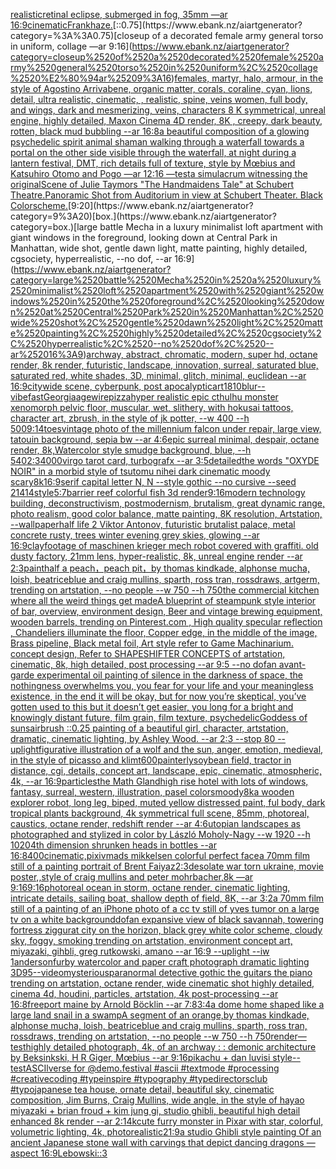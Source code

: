 [realistic](https://www.ebank.nz/aiartgenerator?category=realistic)[retinal eclipse, submerged in fog, 35mm —ar 16:9](https://www.ebank.nz/aiartgenerator?category=retinal%2520eclipse%2C%2520submerged%2520in%2520fog%2C%252035mm%2520%E2%80%94ar%252016%3A9)[cinematic](https://www.ebank.nz/aiartgenerator?category=cinematic)[Frank](https://www.ebank.nz/aiartgenerator?category=Frank)[haze.](https://www.ebank.nz/aiartgenerator?category=haze.)[::0.75](https://www.ebank.nz/aiartgenerator?category=%3A%3A0.75)[closeup of a decorated female army general torso in uniform, collage —ar 9:16](https://www.ebank.nz/aiartgenerator?category=closeup%2520of%2520a%2520decorated%2520female%2520army%2520general%2520torso%2520in%2520uniform%2C%2520collage%2520%E2%80%94ar%25209%3A16)[females, martyr, halo, armour, in the style of Agostino Arrivabene, organic matter, corals, coraline, cyan, lions, detail, ultra realistic, cinematic, , realistic, spine, veins women, full body, and wings, dark and mesmerizing, veins, characters 8 K symmetrical, unreal engine, highly detailed, Maxon Cinema 4D render, 8K , creepy, dark beauty, rotten, black mud bubbling --ar 16:8](https://www.ebank.nz/aiartgenerator?category=females%2C%2520martyr%2C%2520halo%2C%2520armour%2C%2520in%2520the%2520style%2520of%2520Agostino%2520Arrivabene%2C%2520organic%2520matter%2C%2520corals%2C%2520coraline%2C%2520cyan%2C%2520lions%2C%2520detail%2C%2520ultra%2520realistic%2C%2520cinematic%2C%2520%2C%2520realistic%2C%2520spine%2C%2520veins%2520women%2C%2520full%2520body%2C%2520and%2520wings%2C%2520dark%2520and%2520mesmerizing%2C%2520veins%2C%2520characters%25208%2520K%2520symmetrical%2C%2520unreal%2520engine%2C%2520highly%2520detailed%2C%2520Maxon%2520Cinema%25204D%2520render%2C%25208K%2520%2C%2520creepy%2C%2520dark%2520beauty%2C%2520rotten%2C%2520black%2520mud%2520bubbling%2520--ar%252016%3A8)[a beautiful composition of a glowing psychedelic spirit animal shaman walking through a waterfall towards a portal on the other side visible through the waterfall, at night during a lantern festival, DMT,  rich details full of texture, style by Mœbius and Katsuhiro Otomo and Pogo —ar 12:16 —test](https://www.ebank.nz/aiartgenerator?category=a%2520beautiful%2520composition%2520of%2520a%2520glowing%2520psychedelic%2520spirit%2520animal%2520shaman%2520walking%2520through%2520a%2520waterfall%2520towards%2520a%2520portal%2520on%2520the%2520other%2520side%2520visible%2520through%2520the%2520waterfall%2C%2520at%2520night%2520during%2520a%2520lantern%2520festival%2C%2520DMT%2C%2520%2520rich%2520details%2520full%2520of%2520texture%2C%2520style%2520by%2520M%C5%93bius%2520and%2520Katsuhiro%2520Otomo%2520and%2520Pogo%2520%E2%80%94ar%252012%3A16%2520%E2%80%94test)[a simulacrum witnessing the original](https://www.ebank.nz/aiartgenerator?category=a%2520simulacrum%2520witnessing%2520the%2520original)[Scene of Julie Taymors "The Handmaidens Tale" at Schubert Theatre.Panoramic Shot from Auditorium in view at Schubert Theater.  Black Colorscheme.](https://www.ebank.nz/aiartgenerator?category=Scene%2520of%2520Julie%2520Taymors%2520%22The%2520Handmaidens%2520Tale%22%2520at%2520Schubert%2520Theatre.Panoramic%2520Shot%2520from%2520Auditorium%2520in%2520view%2520at%2520Schubert%2520Theater.%2520%2520Black%2520Colorscheme.)[9:20](https://www.ebank.nz/aiartgenerator?category=9%3A20)[box.](https://www.ebank.nz/aiartgenerator?category=box.)[large battle Mecha in a luxury minimalist loft apartment with giant windows in the foreground, looking down at Central Park in Manhattan, wide shot, gentle dawn light, matte painting, highly detailed, cgsociety, hyperrealistic, --no dof, --ar 16:9](https://www.ebank.nz/aiartgenerator?category=large%2520battle%2520Mecha%2520in%2520a%2520luxury%2520minimalist%2520loft%2520apartment%2520with%2520giant%2520windows%2520in%2520the%2520foreground%2C%2520looking%2520down%2520at%2520Central%2520Park%2520in%2520Manhattan%2C%2520wide%2520shot%2C%2520gentle%2520dawn%2520light%2C%2520matte%2520painting%2C%2520highly%2520detailed%2C%2520cgsociety%2C%2520hyperrealistic%2C%2520--no%2520dof%2C%2520--ar%252016%3A9)[archway, abstract, chromatic, modern, super hd, octane render, 8k render, futuristic, landscape, innovation, surreal, saturated blue, saturated red, white shades, 3D, minimal, glitch, minimal, euclidean --ar 16:9](https://www.ebank.nz/aiartgenerator?category=archway%2C%2520abstract%2C%2520chromatic%2C%2520modern%2C%2520super%2520hd%2C%2520octane%2520render%2C%25208k%2520render%2C%2520futuristic%2C%2520landscape%2C%2520innovation%2C%2520surreal%2C%2520saturated%2520blue%2C%2520saturated%2520red%2C%2520white%2520shades%2C%25203D%2C%2520minimal%2C%2520glitch%2C%2520minimal%2C%2520euclidean%2520--ar%252016%3A9)[citywide scene, cyberpunk, post apocalyptic](https://www.ebank.nz/aiartgenerator?category=citywide%2520scene%2C%2520cyberpunk%2C%2520post%2520apocalyptic)[art](https://www.ebank.nz/aiartgenerator?category=art)[1810](https://www.ebank.nz/aiartgenerator?category=1810)[blur](https://www.ebank.nz/aiartgenerator?category=blur)[--vibefast](https://www.ebank.nz/aiartgenerator?category=--vibefast)[Georgia](https://www.ebank.nz/aiartgenerator?category=Georgia)[age](https://www.ebank.nz/aiartgenerator?category=age)[wire](https://www.ebank.nz/aiartgenerator?category=wire)[pizza](https://www.ebank.nz/aiartgenerator?category=pizza)[hyper realistic epic cthulhu monster xenomorph pelvic floor, muscular, wet, slithery, with hokusai tattoos, character art, zbrush, in the style of jk potter, --w 400 --h 500](https://www.ebank.nz/aiartgenerator?category=hyper%2520realistic%2520epic%2520cthulhu%2520monster%2520xenomorph%2520pelvic%2520floor%2C%2520muscular%2C%2520wet%2C%2520slithery%2C%2520with%2520hokusai%2520tattoos%2C%2520character%2520art%2C%2520zbrush%2C%2520in%2520the%2520style%2520of%2520jk%2520potter%2C%2520--w%2520400%2520--h%2520500)[9:14](https://www.ebank.nz/aiartgenerator?category=9%3A14)[toes](https://www.ebank.nz/aiartgenerator?category=toes)[vintage photo of the millennium falcon under repair, large view, tatouin background, sepia bw --ar 4:6](https://www.ebank.nz/aiartgenerator?category=vintage%2520photo%2520of%2520the%2520millennium%2520falcon%2520under%2520repair%2C%2520large%2520view%2C%2520tatouin%2520background%2C%2520sepia%2520bw%2520--ar%25204%3A6)[epic surreal minimal, despair, octane render, 8k,](https://www.ebank.nz/aiartgenerator?category=epic%2520surreal%2520minimal%2C%2520despair%2C%2520octane%2520render%2C%25208k%2C)[Watercolor style smudge background, blue, --h 540](https://www.ebank.nz/aiartgenerator?category=Watercolor%2520style%2520smudge%2520background%2C%2520blue%2C%2520--h%2520540)[2:3](https://www.ebank.nz/aiartgenerator?category=2%3A3)[4000](https://www.ebank.nz/aiartgenerator?category=4000)[virgo tarot card, turbografx --ar 3:5](https://www.ebank.nz/aiartgenerator?category=virgo%2520tarot%2520card%2C%2520turbografx%2520--ar%25203%3A5)[detailed](https://www.ebank.nz/aiartgenerator?category=detailed)[the words "OXYDE NOIR" in a morbid style of tsutomu nihei dark cinematic moody scary](https://www.ebank.nz/aiartgenerator?category=the%2520words%2520%22OXYDE%2520NOIR%22%2520in%2520a%2520morbid%2520style%2520of%2520tsutomu%2520nihei%2520dark%2520cinematic%2520moody%2520scary)[8k](https://www.ebank.nz/aiartgenerator?category=8k)[16:9](https://www.ebank.nz/aiartgenerator?category=16%3A9)[serif capital letter N, N --style gothic --no cursive --seed 21414](https://www.ebank.nz/aiartgenerator?category=serif%2520capital%2520letter%2520N%2C%2520N%2520--style%2520gothic%2520--no%2520cursive%2520--seed%252021414)[style](https://www.ebank.nz/aiartgenerator?category=style)[5:7](https://www.ebank.nz/aiartgenerator?category=5%3A7)[](https://www.ebank.nz/aiartgenerator?category=)[barrier reef colorful fish 3d render](https://www.ebank.nz/aiartgenerator?category=barrier%2520reef%2520colorful%2520fish%25203d%2520render)[9:16](https://www.ebank.nz/aiartgenerator?category=9%3A16)[modern technology building, deconstructivism, postmodernism, brutalism, great dynamic range, photo realism, good color balance, matte painting, 8K resolution, Artstation, --wallpaper](https://www.ebank.nz/aiartgenerator?category=modern%2520technology%2520building%2C%2520deconstructivism%2C%2520postmodernism%2C%2520brutalism%2C%2520great%2520dynamic%2520range%2C%2520photo%2520realism%2C%2520good%2520color%2520balance%2C%2520matte%2520painting%2C%25208K%2520resolution%2C%2520Artstation%2C%2520--wallpaper)[half life 2 Viktor Antonov, futuristic brutalist palace, metal concrete rusty, trees winter evening grey skies, glowing --ar 16:9](https://www.ebank.nz/aiartgenerator?category=half%2520life%25202%2520Viktor%2520Antonov%2C%2520futuristic%2520brutalist%2520palace%2C%2520metal%2520concrete%2520rusty%2C%2520trees%2520winter%2520evening%2520grey%2520skies%2C%2520glowing%2520--ar%252016%3A9)[clay](https://www.ebank.nz/aiartgenerator?category=clay)[footage of maschinen krieger mech robot covered with graffiti. old dusty factory,  21mm lens, hyper-realistic, 8k, unreal engine render --ar 2:3](https://www.ebank.nz/aiartgenerator?category=footage%2520of%2520maschinen%2520krieger%2520mech%2520robot%2520covered%2520with%2520graffiti.%2520old%2520dusty%2520factory%2C%2520%252021mm%2520lens%2C%2520hyper-realistic%2C%25208k%2C%2520unreal%2520engine%2520render%2520--ar%25202%3A3)[paint](https://www.ebank.nz/aiartgenerator?category=paint)[half a peach，peach pit，by thomas kindkade, alphonse mucha, loish, beatriceblue and craig mullins, sparth, ross tran, rossdraws, artgerm, trending on artstation, --no people --w 750 --h 750](https://www.ebank.nz/aiartgenerator?category=half%2520a%2520peach%EF%BC%8Cpeach%2520pit%EF%BC%8Cby%2520thomas%2520kindkade%2C%2520alphonse%2520mucha%2C%2520loish%2C%2520beatriceblue%2520and%2520craig%2520mullins%2C%2520sparth%2C%2520ross%2520tran%2C%2520rossdraws%2C%2520artgerm%2C%2520trending%2520on%2520artstation%2C%2520--no%2520people%2520--w%2520750%2520--h%2520750)[the commercial kitchen where all the weird things get made](https://www.ebank.nz/aiartgenerator?category=the%2520commercial%2520kitchen%2520where%2520all%2520the%2520weird%2520things%2520get%2520made)[A blueprint of steampunk style interior of bar,  overview, environment  design,  Beer and vintage brewing equipment, wooden barrels,  trending on Pinterest.com  , High quality specular reflection ,  Chandeliers illuminate the floor, Copper  edge, in the middle of the image, Brass pipeline,  Black metal foil,  Art style refer to Game Machinarium.  concept design, Refer to SHAPESHIFTER CONCEPTS  of artstation, cinematic,  8k, high detailed,  post processing    --ar 9:5   --no dof](https://www.ebank.nz/aiartgenerator?category=A%2520blueprint%2520of%2520steampunk%2520style%2520interior%2520of%2520bar%2C%2520%2520overview%2C%2520environment%2520%2520design%2C%2520%2520Beer%2520and%2520vintage%2520brewing%2520equipment%2C%2520wooden%2520barrels%2C%2520%2520trending%2520on%2520Pinterest.com%2520%2520%2C%2520High%2520quality%2520specular%2520reflection%2520%2C%2520%2520Chandeliers%2520illuminate%2520the%2520floor%2C%2520Copper%2520%2520edge%2C%2520in%2520the%2520middle%2520of%2520the%2520image%2C%2520Brass%2520pipeline%2C%2520%2520Black%2520metal%2520foil%2C%2520%2520Art%2520style%2520refer%2520to%2520Game%2520Machinarium.%2520%2520concept%2520design%2C%2520Refer%2520to%2520SHAPESHIFTER%2520CONCEPTS%2520%2520of%2520artstation%2C%2520cinematic%2C%2520%25208k%2C%2520high%2520detailed%2C%2520%2520post%2520processing%2520%2520%2520%2520--ar%25209%3A5%2520%2520%2520--no%2520dof)[an avant-garde experimental oil painting of silence in the darkness of space, the nothingness overwhelms you, you fear for your life and your meaningless existence, in the end it will be okay, but for now you’re skeptical, you’ve gotten used to this but it doesn’t get easier, you long for a bright and knowingly distant future, film grain, film texture, psychedelic](https://www.ebank.nz/aiartgenerator?category=an%2520avant-garde%2520experimental%2520oil%2520painting%2520of%2520silence%2520in%2520the%2520darkness%2520of%2520space%2C%2520the%2520nothingness%2520overwhelms%2520you%2C%2520you%2520fear%2520for%2520your%2520life%2520and%2520your%2520meaningless%2520existence%2C%2520in%2520the%2520end%2520it%2520will%2520be%2520okay%2C%2520but%2520for%2520now%2520you%E2%80%99re%2520skeptical%2C%2520you%E2%80%99ve%2520gotten%2520used%2520to%2520this%2520but%2520it%2520doesn%E2%80%99t%2520get%2520easier%2C%2520you%2520long%2520for%2520a%2520bright%2520and%2520knowingly%2520distant%2520future%2C%2520film%2520grain%2C%2520film%2520texture%2C%2520psychedelic)[Goddess of suns](https://www.ebank.nz/aiartgenerator?category=Goddess%2520of%2520suns)[airbrush ::0.25 painting of a beautiful girl, character, artstation, dramatic, cinematic lighting, by Ashley Wood. --ar 2:3 --stop 80 --uplight](https://www.ebank.nz/aiartgenerator?category=airbrush%2520%3A%3A0.25%2520painting%2520of%2520a%2520beautiful%2520girl%2C%2520character%2C%2520artstation%2C%2520dramatic%2C%2520cinematic%2520lighting%2C%2520by%2520Ashley%2520Wood.%2520--ar%25202%3A3%2520--stop%252080%2520--uplight)[figurative illustration of a wolf and the sun, anger, emotion, medieval, in the style of picasso and klimt](https://www.ebank.nz/aiartgenerator?category=figurative%2520illustration%2520of%2520a%2520wolf%2520and%2520the%2520sun%2C%2520anger%2C%2520emotion%2C%2520medieval%2C%2520in%2520the%2520style%2520of%2520picasso%2520and%2520klimt)[600](https://www.ebank.nz/aiartgenerator?category=600)[painterly](https://www.ebank.nz/aiartgenerator?category=painterly)[soybean field, tractor in distance, cgi, details, concept art, landscape, epic, cinematic, atmospheric, 4k, --ar 16:9](https://www.ebank.nz/aiartgenerator?category=soybean%2520field%2C%2520tractor%2520in%2520distance%2C%2520cgi%2C%2520details%2C%2520concept%2520art%2C%2520landscape%2C%2520epic%2C%2520cinematic%2C%2520atmospheric%2C%25204k%2C%2520--ar%252016%3A9)[particles](https://www.ebank.nz/aiartgenerator?category=particles)[the Math Gland](https://www.ebank.nz/aiartgenerator?category=the%2520Math%2520Gland)[high rise hotel with lots of windows, fantasy, surreal, western, illustration, pasel colors](https://www.ebank.nz/aiartgenerator?category=high%2520rise%2520hotel%2520with%2520lots%2520of%2520windows%2C%2520fantasy%2C%2520surreal%2C%2520western%2C%2520illustration%2C%2520pasel%2520colors)[moody](https://www.ebank.nz/aiartgenerator?category=moody)[8k](https://www.ebank.nz/aiartgenerator?category=8k)[a wooden explorer robot, long leg, biped, muted yellow distressed paint, ful body, dark tropical plants background, 4k symmetrical full scene, 85mm, photoreal, caustics, octane render, redshift render --ar 4:6](https://www.ebank.nz/aiartgenerator?category=a%2520wooden%2520explorer%2520robot%2C%2520long%2520leg%2C%2520biped%2C%2520muted%2520yellow%2520distressed%2520paint%2C%2520ful%2520body%2C%2520dark%2520tropical%2520plants%2520background%2C%25204k%2520symmetrical%2520full%2520scene%2C%252085mm%2C%2520photoreal%2C%2520caustics%2C%2520octane%2520render%2C%2520redshift%2520render%2520--ar%25204%3A6)[utopian landscapes as photographed and stylized in color by László Moholy-Nagy --w 1920 --h 1020](https://www.ebank.nz/aiartgenerator?category=utopian%2520landscapes%2520as%2520photographed%2520and%2520stylized%2520in%2520color%2520by%2520L%C3%A1szl%C3%B3%2520Moholy-Nagy%2520--w%25201920%2520--h%25201020)[4th dimension shrunken heads in bottles --ar 16:8](https://www.ebank.nz/aiartgenerator?category=4th%2520dimension%2520shrunken%2520heads%2520in%2520bottles%2520--ar%252016%3A8)[400](https://www.ebank.nz/aiartgenerator?category=400)[cinematic,](https://www.ebank.nz/aiartgenerator?category=cinematic%2C)[pixiv](https://www.ebank.nz/aiartgenerator?category=pixiv)[mads mikkelsen colorful perfect face](https://www.ebank.nz/aiartgenerator?category=mads%2520mikkelsen%2520colorful%2520perfect%2520face)[a 70mm film still of a painting portrait of Brent Faiyaz](https://www.ebank.nz/aiartgenerator?category=a%252070mm%2520film%2520still%2520of%2520a%2520painting%2520portrait%2520of%2520Brent%2520Faiyaz)[2:3](https://www.ebank.nz/aiartgenerator?category=2%3A3)[desolate war torn ukraine, movie poster,,style of craig mullins and peter mohrbacher,8k —ar 9:16](https://www.ebank.nz/aiartgenerator?category=desolate%2520war%2520torn%2520ukraine%2C%2520movie%2520poster%2C%2Cstyle%2520of%2520craig%2520mullins%2520and%2520peter%2520mohrbacher%2C8k%2520%E2%80%94ar%25209%3A16)[9:16](https://www.ebank.nz/aiartgenerator?category=9%3A16)[photoreal ocean in storm, octane render, cinematic lighting, intricate details, sailing boat, shallow depth of field, 8K, --ar 3:2](https://www.ebank.nz/aiartgenerator?category=photoreal%2520ocean%2520in%2520storm%2C%2520octane%2520render%2C%2520cinematic%2520lighting%2C%2520intricate%2520details%2C%2520sailing%2520boat%2C%2520shallow%2520depth%2520of%2520field%2C%25208K%2C%2520--ar%25203%3A2)[a 70mm film still of a painting of an iPhone photo of a cc tv still of yves tumor on a large tv on a white background](https://www.ebank.nz/aiartgenerator?category=a%252070mm%2520film%2520still%2520of%2520a%2520painting%2520of%2520an%2520iPhone%2520photo%2520of%2520a%2520cc%2520tv%2520still%2520of%2520yves%2520tumor%2520on%2520a%2520large%2520tv%2520on%2520a%2520white%2520background)[dof](https://www.ebank.nz/aiartgenerator?category=dof)[an expansive view of black savannah, towering fortress ziggurat city on the horizon, black grey white color scheme, cloudy sky, foggy, smoking trending on artstation, environment concept art, miyazaki, gihbli, greg rutkowski, amano --ar 16:9 --uplight --iw 1](https://www.ebank.nz/aiartgenerator?category=an%2520expansive%2520view%2520of%2520black%2520savannah%2C%2520towering%2520fortress%2520ziggurat%2520city%2520on%2520the%2520horizon%2C%2520black%2520grey%2520white%2520color%2520scheme%2C%2520cloudy%2520sky%2C%2520foggy%2C%2520smoking%2520trending%2520on%2520artstation%2C%2520environment%2520concept%2520art%2C%2520miyazaki%2C%2520gihbli%2C%2520greg%2520rutkowski%2C%2520amano%2520--ar%252016%3A9%2520--uplight%2520--iw%25201)[anderson](https://www.ebank.nz/aiartgenerator?category=anderson)[furby  watercolor and paper craft photograph dramatic lighting 3D](https://www.ebank.nz/aiartgenerator?category=furby%2520%2520watercolor%2520and%2520paper%2520craft%2520photograph%2520dramatic%2520lighting%25203D)[95](https://www.ebank.nz/aiartgenerator?category=95)[--video](https://www.ebank.nz/aiartgenerator?category=--video)[mysterious](https://www.ebank.nz/aiartgenerator?category=mysterious)[paranormal detective gothic the guitars the piano trending on artstation, octane render, wide cinematic shot highly detailed, cinema 4d, houdini, particles, artstation, 4k post-processing --ar 16:8](https://www.ebank.nz/aiartgenerator?category=paranormal%2520detective%2520gothic%2520the%2520guitars%2520the%2520piano%2520trending%2520on%2520artstation%2C%2520octane%2520render%2C%2520wide%2520cinematic%2520shot%2520highly%2520detailed%2C%2520cinema%25204d%2C%2520houdini%2C%2520particles%2C%2520artstation%2C%25204k%2520post-processing%2520--ar%252016%3A8)[freeport maine by Arnold Böcklin --ar 7:8](https://www.ebank.nz/aiartgenerator?category=freeport%2520maine%2520by%2520Arnold%2520B%C3%B6cklin%2520--ar%25207%3A8)[3:4](https://www.ebank.nz/aiartgenerator?category=3%3A4)[a dome home shaped like a large land snail in a swamp](https://www.ebank.nz/aiartgenerator?category=a%2520dome%2520home%2520shaped%2520like%2520a%2520large%2520land%2520snail%2520in%2520a%2520swamp)[A segment of an orange,by thomas kindkade, alphonse mucha, loish, beatriceblue and craig mullins, sparth, ross tran, rossdraws, trending on artstation, --no people --w 750 --h 750](https://www.ebank.nz/aiartgenerator?category=A%2520segment%2520of%2520an%2520orange%2Cby%2520thomas%2520kindkade%2C%2520alphonse%2520mucha%2C%2520loish%2C%2520beatriceblue%2520and%2520craig%2520mullins%2C%2520sparth%2C%2520ross%2520tran%2C%2520rossdraws%2C%2520trending%2520on%2520artstation%2C%2520--no%2520people%2520--w%2520750%2520--h%2520750)[render](https://www.ebank.nz/aiartgenerator?category=render)[—test](https://www.ebank.nz/aiartgenerator?category=%E2%80%94test)[highly detailed photograph, 4k, of an archway : : demonic architecture by Beksinkski, H R Giger, Mœbius --ar 9:16](https://www.ebank.nz/aiartgenerator?category=highly%2520detailed%2520photograph%2C%25204k%2C%2520of%2520an%2520archway%2520%3A%2520%3A%2520demonic%2520architecture%2520by%2520Beksinkski%2C%2520H%2520R%2520Giger%2C%2520M%C5%93bius%2520--ar%25209%3A16)[pikachu + dan luvisi style](https://www.ebank.nz/aiartgenerator?category=pikachu%2520%2B%2520dan%2520luvisi%2520style)[--test](https://www.ebank.nz/aiartgenerator?category=--test)[ASCIlverse for @demo.festival #ascii #textmode #processing #creativecoding #typeinspire #typography #typedirectorsclub #typo](https://www.ebank.nz/aiartgenerator?category=ASCIlverse%2520for%2520%40demo.festival%2520%23ascii%2520%23textmode%2520%23processing%2520%23creativecoding%2520%23typeinspire%2520%23typography%2520%23typedirectorsclub%2520%23typo)[japanese tea house, ornate detail, beautiful sky, cinematic composition, Jim Burns, Craig Mullins, wide angle, in the style of hayao miyazaki + brian froud + kim jung gi, studio ghibli, beautiful high detail enhanced 8k render --ar 2:1](https://www.ebank.nz/aiartgenerator?category=japanese%2520tea%2520house%2C%2520ornate%2520detail%2C%2520beautiful%2520sky%2C%2520cinematic%2520composition%2C%2520Jim%2520Burns%2C%2520Craig%2520Mullins%2C%2520wide%2520angle%2C%2520in%2520the%2520style%2520of%2520hayao%2520miyazaki%2520%2B%2520brian%2520froud%2520%2B%2520kim%2520jung%2520gi%2C%2520studio%2520ghibli%2C%2520beautiful%2520high%2520detail%2520enhanced%25208k%2520render%2520--ar%25202%3A1)[4k](https://www.ebank.nz/aiartgenerator?category=4k)[cute furry monster in Pixar with star, colorful, volumetric lighting, 4k, photorealistic](https://www.ebank.nz/aiartgenerator?category=cute%2520furry%2520monster%2520in%2520Pixar%2520with%2520star%2C%2520colorful%2C%2520volumetric%2520lighting%2C%25204k%2C%2520photorealistic)[21:9](https://www.ebank.nz/aiartgenerator?category=21%3A9)[a studio Ghibli style painting Of an ancient Japanese stone wall with carvings that depict dancing dragons  —aspect 16:9](https://www.ebank.nz/aiartgenerator?category=a%2520studio%2520Ghibli%2520style%2520painting%2520Of%2520an%2520ancient%2520Japanese%2520stone%2520wall%2520with%2520carvings%2520that%2520depict%2520dancing%2520dragons%2520%2520%E2%80%94aspect%252016%3A9)[Lebowski::3](https://www.ebank.nz/aiartgenerator?category=Lebowski%3A%3A3)